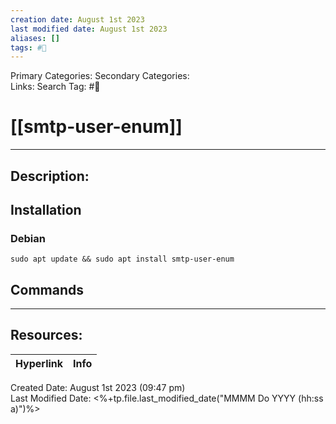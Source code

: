 ```yaml
---
creation date: August 1st 2023
last modified date: August 1st 2023
aliases: []
tags: #🧰
---
```


Primary Categories: 
Secondary Categories:  
Links: 
Search Tag: #🧰  

# [[smtp-user-enum]]  
___

## Description:


## Installation
### Debian
```
sudo apt update && sudo apt install smtp-user-enum
```

## Commands










___

## Resources:

| Hyperlink | Info |
| --------- | ---- |


Created Date: August 1st 2023 (09:47 pm)  
Last Modified Date: <%+tp.file.last_modified_date("MMMM Do YYYY (hh:ss a)")%>
